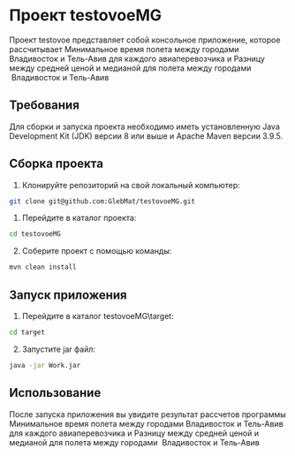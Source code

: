 # Проект testovoeMG

Проект testovoe представляет собой консольное приложение, которое рассчитывает Минимальное время полета между городами Владивосток и Тель-Авив для каждого авиаперевозчика
и Разницу между средней ценой  и медианой для полета между городами  Владивосток и Тель-Авив


## Требования

Для сборки и запуска проекта необходимо иметь установленную Java Development Kit (JDK) версии 8 или выше и Apache Maven версии 3.9.5.

## Сборка проекта

1. Клонируйте репозиторий на свой локальный компьютер:

```bash
git clone git@github.com:GlebMat/testovoeMG.git
```

1. Перейдите в каталог проекта:

```bash
cd testovoeMG
```

2. Соберите проект с помощью команды:

```bash
mvn clean install
```

## Запуск приложения
1. Перейдите в каталог testovoeMG\target:
```bash
cd target
```
2. Запустите jar файл:
```bash
java -jar Work.jar 
```
## Использование
После запуска приложения вы увидите результат рассчетов программы Минимальное время полета между городами Владивосток и Тель-Авив для каждого авиаперевозчика
и Разницу между средней ценой  и медианой для полета между городами  Владивосток и Тель-Авив
